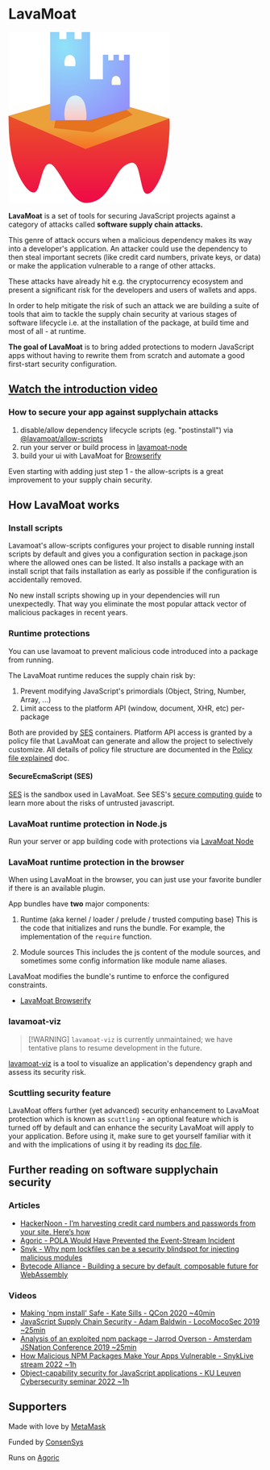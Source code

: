 # LavaMoat

![LavaMoat](./assets/lavamoat-logo.png 'LavaMoat logo')

**LavaMoat** is a set of tools for securing JavaScript projects against a category of attacks called **software supply chain attacks.**

This genre of attack occurs when a malicious dependency makes its way into a developer's application. An attacker could use the dependency to then steal important secrets (like credit card numbers, private keys, or data) or make the application vulnerable to a range of other attacks.

These attacks have already hit e.g. the cryptocurrency ecosystem and present a significant risk for the developers and users of wallets and apps.

In order to help mitigate the risk of such an attack we are building a suite of tools that aim to tackle the supply chain security at various stages of software lifecycle i.e. at the installation of the package, at build time and most of all - at runtime.

**The goal of LavaMoat** is to bring added protections to modern JavaScript apps without having to rewrite them from scratch and automate a good first-start security configuration.

## [Watch the introduction video](https://www.youtube.com/watch?v=Z5Bz0DYga1k)

### How to secure your app against supplychain attacks

1. disable/allow dependency lifecycle scripts (eg. "postinstall") via [@lavamoat/allow-scripts][LavamoatAllowScripts]
2. run your server or build process in [lavamoat-node][LavamoatNode]
3. build your ui with LavaMoat for [Browserify][LavamoatBrowserify]

Even starting with adding just step 1 - the allow-scripts is a great improvement to your supply chain security.

## How LavaMoat works

### Install scripts

Lavamoat's allow-scripts configures your project to disable running install scripts by default and
gives you a configuration section in package.json where the allowed ones can be listed.
It also installs a package with an install script that fails installation as early as possible if the configuration is accidentally removed.

No new install scripts showing up in your dependencies will run unexpectedly. That way you eliminate the most popular attack vector of malicious packages in recent years.

### Runtime protections

You can use lavamoat to prevent malicious code introduced into a package from running.

The LavaMoat runtime reduces the supply chain risk by:

1. Prevent modifying JavaScript's primordials (Object, String, Number, Array, ...)
2. Limit access to the platform API (window, document, XHR, etc) per-package

Both are provided by [SES][SesGithub] containers. Platform API access is granted by a policy file that LavaMoat can generate and allow the project to selectively customize. All details of policy file structure are documented in the [Policy file explained][PolicyDoc] doc.

#### SecureEcmaScript (SES)

[SES][SesGithub] is the sandbox used in LavaMoat. See SES's [secure computing guide][SesComputingGuide] to learn more about the risks of untrusted javascript.

### LavaMoat runtime protection in Node.js

Run your server or app building code with protections via [LavaMoat Node][LavamoatNode]

### LavaMoat runtime protection in the browser

When using LavaMoat in the browser, you can just use your favorite bundler if there is an available plugin.

App bundles have **two** major components:

1. Runtime (aka kernel / loader / prelude / trusted computing base)
   This is the code that initializes and runs the bundle. For example, the implementation of the `require` function.

2. Module sources
   This includes the js content of the module sources, and sometimes some config information like module name aliases.

LavaMoat modifies the bundle's runtime to enforce the configured constraints.

- [LavaMoat Browserify][LavamoatBrowserify]

### lavamoat-viz

> [!WARNING] `lavamoat-viz` is currently unmaintained; we have tentative plans to resume development in the future.

[lavamoatViz]: https://github.com/LavaMoat/LavaMoat/tree/lavamoat-viz

[lavamoat-viz][lavamoatViz] is a tool to visualize an application's dependency graph and assess its security risk.

### Scuttling security feature

LavaMoat offers further (yet advanced) security enhancement to LavaMoat protection which is known as `scuttling` - an optional feature which is turned off by default and can enhance the security LavaMoat will apply to your application. Before using it, make sure to get yourself familiar with it and with the implications of using it by reading its [doc file][ScuttlingDoc].

## Further reading on software supplychain security

### Articles

- [HackerNoon - I’m harvesting credit card numbers and passwords from your site. Here’s how](https://medium.com/hackernoon/im-harvesting-credit-card-numbers-and-passwords-from-your-site-here-s-how-9a8cb347c5b5)
- [Agoric - POLA Would Have Prevented the Event-Stream Incident](https://medium.com/agoric/pola-would-have-prevented-the-event-stream-incident-45653ecbda99)
- [Snyk - Why npm lockfiles can be a security blindspot for injecting malicious modules](https://snyk.io/blog/why-npm-lockfiles-can-be-a-security-blindspot-for-injecting-malicious-modules/)
- [Bytecode Alliance - Building a secure by default, composable future for WebAssembly](https://bytecodealliance.org/articles/announcing-the-bytecode-alliance)

### Videos

- [Making 'npm install' Safe - Kate Sills - QCon 2020 ~40min](https://www.infoq.com/presentations/npm-install/)
- [JavaScript Supply Chain Security - Adam Baldwin - LocoMocoSec 2019 ~25min](https://www.youtube.com/watch?v=HDo2iOlkbyc)
- [Analysis of an exploited npm package – Jarrod Overson - Amsterdam JSNation Conference 2019 ~25min](https://www.youtube.com/watch?v=cvtt8TexqbU)
- [How Malicious NPM Packages Make Your Apps Vulnerable - SnykLive stream 2022 ~1h](https://youtu.be/STC_ubJNiMs?t=287)
- [Object-capability security for JavaScript applications - KU Leuven Cybersecurity seminar 2022 ~1h](https://www.youtube.com/watch?v=bc6JzoCkCE0)

## Supporters

Made with love by [MetaMask](https://github.com/metamask/)

Funded by [ConsenSys](https://github.com/consensys)

Runs on [Agoric](https://github.com/agoric/)

[SesGithub]: https://github.com/endojs/endo/tree/master/packages/ses
[SesComputingGuide]: https://github.com/endojs/endo/blob/master/packages/ses/docs/secure-coding-guide.md
[PolicyDoc]: ./docs/policy.md
[ScuttlingDoc]: ./docs/scuttling.md
[LavamoatNode]: ./packages/lavamoat-node
[LavamoatBrowserify]: ./packages/browserify
[LavamoatAllowScripts]: ./packages/allow-scripts
